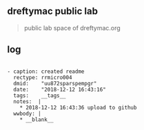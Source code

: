 <!---
#%% <beg-file_info>
#%% document_metadata:
#%%   - caption: "caption"
#%%     dmid: "uu658cascade_junior"
#%%     date: created="2018-12-12 16:41:18"
#%%     last: lastmod="2018-12-12 16:41:18"
#%%     tags: __tags__
#%%     author:     created="__author__"
#%%     filetype:   "__filetype__"
#%%     lastupdate: "__lastupdate__"
#%%     desc: |
#%%         * __desc__
#%%     seealso: |
#%%         * __seealso__
#%%     seeinstead: |
#%%         * __seeinstead__
#%% <end-file_info>
--->

## dreftymac public lab

> public lab space of dreftymac.org

## log

```

- caption: created readme
  rectype: rrmicro004
  dmid:    "uu872sparspempgr"
  date:    "2018-12-12 16:43:16"
  tags:    __tags__
  notes:  |
    * 2018-12-12 16:43:36 upload to github
  wwbody: |
    * __blank__

```